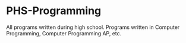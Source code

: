 # PHS-Programming
All programs written during high school. Programs written in Computer Programming, Computer Programming AP, etc.
